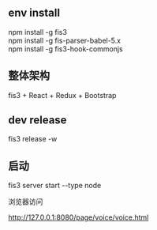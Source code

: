 ## env install

npm install -g fis3</br>
npm install -g fis-parser-babel-5.x</br>
npm install -g fis3-hook-commonjs</br>

## 整体架构

fis3 + React + Redux + Bootstrap

## dev release

fis3 release -w

## 启动

fis3 server start --type node

浏览器访问

http://127.0.0.1:8080/page/voice/voice.html